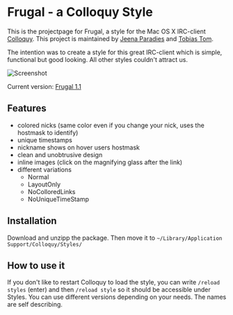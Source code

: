 # Frugal - a Colloquy Style

This is the projectpage for Frugal, a style for the  Mac OS X IRC-client  [Colloquy](http://colloquy.info). This project is maintained by [Jeena Paradies](http://github.com/jeena) and [Tobias Tom](http://github.com/tobiastom).

The intention was to create a style for this great IRC-client which is simple, functional but good looking. All other styles couldn't attract us.

![Screenshot](http://cloud.github.com/downloads/tobiastom/Frugal.colloquyStyle/FrugalColloquyStyle_1.1.png)

Current version: [Frugal 1.1](http://cloud.github.com/downloads/tobiastom/Frugal.colloquyStyle/Frugal_1.1.zip)

## Features

- colored nicks (same color even if you change your nick, uses the hostmask to identify)
- unique timestamps
- nickname shows on hover users hostmask
- clean and unobtrusive design
- inline images (click on the magnifying glass after the link)
- different variations
  - Normal
  - LayoutOnly
  - NoColloredLinks
  - NoUniqueTimeStamp

## Installation

Download and unzipp the package. Then move it to `~/Library/Application Support/Colloquy/Styles/`

## How to use it

If you don't like to restart Colloquy to load the style, you can write `/reload styles` (enter) and then `/reload style` so it should be accessible under Styles. You can use different versions depending on your needs. The names are self describing.